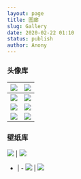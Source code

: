 ```yaml
---
layout: page
title: 图廊
slug: Gallery
date: 2020-02-22 01:10
status: publish
author: Anony
---
```


### 头像库

| ![](F:\site-Blog\src\头像\2ac7b65ebccae3cd868cb33445485fdf.JPG) | ![](F:\site-Blog\src\头像\8d454307880329eb964eb0e7a87d86e4.JPG) |
| ------------------------------------------------------------ | :----------------------------------------------------------: |
| ![](F:\site-Blog\src\头像\ca8f1467268bc7e8e93225ee29580b89.JPG) | ![](F:\site-Blog\src\头像\f7d9710dec01615ca9158edef0280b05.JPG) |
| ![](F:\site-Blog\src\头像\92c3410f9cb61a902d793a8a17dc4f74.JPG) | ![](F:\site-Blog\src\头像\231591865adb9b3c99dba30f370005b5.JPG) |
| ![](F:\site-Blog\src\头像\519ce177f5af9bc1ff27f7411a49c2ff.JPG) | ![](F:\site-Blog\src\头像\bbecd4d90482d142815de318b73b6bf2.JPG) |

### 壁纸库
 ![](F:\site-Blog\src\壁纸\IMG_1614.JPG) | ![](F:\site-Blog\src\壁纸\IMG_1615.JPG) 
 - | -
 ![](F:\site-Blog\src\壁纸\IMG_1620.JPG) | ![](F:\site-Blog\src\壁纸\IMG_1621.JPG) 